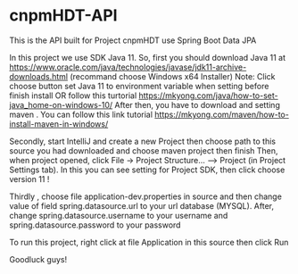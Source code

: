 # cnpmHDT-API
This is the API built for Project cnpmHDT use Spring Boot Data JPA

In this project we use SDK Java 11. So, first you should download Java 11 at https://www.oracle.com/java/technologies/javase/jdk11-archive-downloads.html (recommand choose Windows x64 Installer) Note: Click choose button set Java 11 to environment variable when setting before finish install OR follow this turtorial https://mkyong.com/java/how-to-set-java_home-on-windows-10/
After then, you have to download and setting maven . You can follow this link tutorial https://mkyong.com/maven/how-to-install-maven-in-windows/

Secondly, start IntelliJ and create a new Project then choose path to this source you had downloaded and choose maven project then finish Then, when project opened, click File -> Project Structure... --> Project (in Project Settings tab). In this you can see setting for Project SDK, then click choose version 11 !

Thirdly , choose file application-dev.properties in source and then change value of field spring.datasource.url to your url database (MYSQL). After, change spring.datasource.username to your username and spring.datasource.password to your password

To run this project, right click at file Application in this source then click Run

Goodluck guys!
